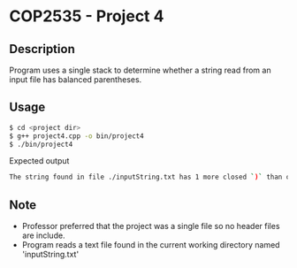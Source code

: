 # COP2535 - Project 4

## Description
Program uses a single stack to determine whether a string read from an 
input file has balanced parentheses.

## Usage
```bash
$ cd <project dir>
$ g++ project4.cpp -o bin/project4
$ ./bin/project4
```
Expected output
```bash
The string found in file ./inputString.txt has 1 more closed `)` than open `(` parentheses!
```
## Note
- Professor preferred that the project was a single file so no header files 
are include.
- Program reads a text file found in the current working directory named 'inputString.txt'